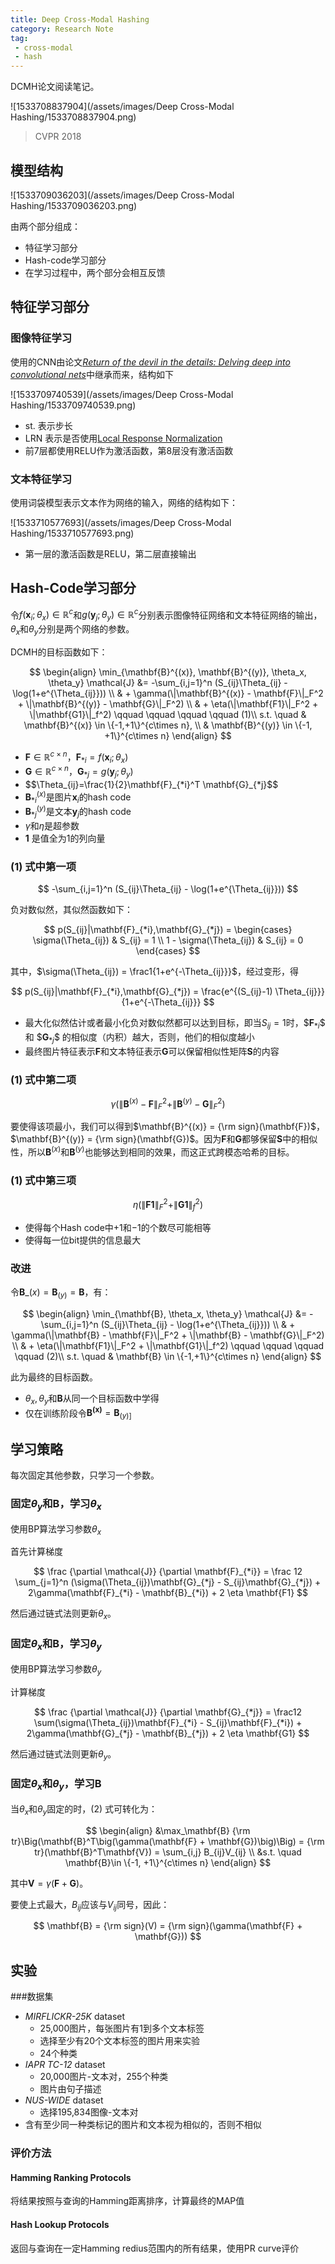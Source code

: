```yaml
---
title: Deep Cross-Modal Hashing
category: Research Note
tag: 
 - cross-modal
 - hash
---
```


DCMH论文阅读笔记。

![1533708837904](/assets/images/Deep Cross-Modal Hashing/1533708837904.png)

> CVPR 2018

## 模型结构

![1533709036203](/assets/images/Deep Cross-Modal Hashing/1533709036203.png)

由两个部分组成：

* 特征学习部分
* Hash-code学习部分
* 在学习过程中，两个部分会相互反馈

## 特征学习部分

### 图像特征学习

使用的CNN由论文[*Return of the devil in the details: Delving deep into convolutional nets*](http://arxiv.org/abs/1405.3531)中继承而来，结构如下

![1533709740539](/assets/images/Deep Cross-Modal Hashing/1533709740539.png)

* st. 表示步长
* LRN 表示是否使用[Local Response Normalization](https://dl.acm.org/citation.cfm?id=2999257)
* 前7层都使用RELU作为激活函数，第8层没有激活函数

### 文本特征学习

使用词袋模型表示文本作为网络的输入，网络的结构如下：

![1533710577693](/assets/images/Deep Cross-Modal Hashing/1533710577693.png)

* 第一层的激活函数是RELU，第二层直接输出

## Hash-Code学习部分

令$f(\mathbf{x}_i;\theta_x) \in \mathbb{R}^c$和$g(\mathbf{y}_j;\theta_y)\in \mathbb{R}^c$分别表示图像特征网络和文本特征网络的输出，$\theta_x$和$\theta_y$分别是两个网络的参数。

DCMH的目标函数如下：

$$
\begin{align}
\min_{\mathbf{B}^{(x)}, \mathbf{B}^{(y)}, \theta_x, \theta_y} \mathcal{J} &= -\sum_{i,j=1}^n (S_{ij}\Theta_{ij} - \log(1+e^{\Theta_{ij}})) \\
& + \gamma(\|\mathbf{B}^{(x)} - \mathbf{F}\|_F^2 + \|\mathbf{B}^{(y)} - \mathbf{G}\|_F^2) \\
& + \eta(\|\mathbf{F1}\|_F^2 + \|\mathbf{G1}\|_f^2) \qquad \qquad \qquad \qquad  (1)\\
s.t. \quad & \mathbf{B}^{(x)} \in \{-1,+1\}^{c\times n}, \\
& \mathbf{B}^{(y)} \in \{-1, +1\}^{c\times n}
\end{align}
$$

* $\mathbf{F} \in \mathbb{R}^{c\times n}$，$\mathbf{F}_{*i} = f(\mathbf{x}_i; \theta_x)$
* $\mathbf{G} \in \mathbb{R}^{c\times n}$，$\mathbf{G}_{*j} = g(\mathbf{y}_j; \theta_y)$
* \$$\Theta_{ij}=\frac{1}{2}\mathbf{F}_{*i}^T \mathbf{G}_{*j}$$
* $\mathbf{B}_{*i}^{(x)}$是图片$\mathbf{x}_i$的hash code
* $\mathbf{B}_{*j}^{(y)}$是文本$\mathbf{y}_j$的hash code
* $\gamma$和$\eta$是超参数
* $\mathbf{1}$ 是值全为1的列向量

### (1) 式中第一项

$$
-\sum_{i,j=1}^n (S_{ij}\Theta_{ij} - \log(1+e^{\Theta_{ij}}))
$$

负对数似然，其似然函数如下：

$$
p(S_{ij}|\mathbf{F}_{*i},\mathbf{G}_{*j}) = \begin{cases}
\sigma(\Theta_{ij}) & S_{ij} = 1 \\
1 - \sigma(\Theta_{ij}) & S_{ij} = 0
\end{cases}
$$

其中，$\sigma(\Theta_{ij}) = \frac1{1+e^{-\Theta_{ij}}}$，经过变形，得

$$
p(S_{ij}|\mathbf{F}_{*i},\mathbf{G}_{*j}) = \frac{e^{(S_{ij}-1) \Theta_{ij}}}{1+e^{-\Theta_{ij}}}
$$

* 最大化似然估计或者最小化负对数似然都可以达到目标，即当$S_{ij} = 1$时，\$$\mathbf{F}_{*i}$$ 和 \$$\mathbf{G}_{*j}$$ 的相似度（内积）越大，否则，他们的相似度越小
* 最终图片特征表示$\mathbf{F}$和文本特征表示$\mathbf{G}$可以保留相似性矩阵$\mathbf{S}$的内容

### (1) 式中第二项

$$
\gamma(\|\mathbf{B}^{(x)} - \mathbf{F}\|_F^2 + \|\mathbf{B}^{(y)} - \mathbf{G}\|_F^2)
$$

要使得该项最小，我们可以得到$\mathbf{B}^{(x)} = {\rm sign}(\mathbf{F})$，$\mathbf{B}^{(y)} = {\rm sign}(\mathbf{G})$。因为$\mathbf{F}$和$\mathbf{G}$都够保留$\mathbf{S}$中的相似性，所以$\mathbf{B}^{(x)}$和$\mathbf{B}^{(y)}$也能够达到相同的效果，而这正式跨模态哈希的目标。

### (1) 式中第三项

$$
\eta(\|\mathbf{F1}\|_F^2 + \|\mathbf{G1}\|_f^2)
$$

* 使得每个Hash code中$+1$和$-1$的个数尽可能相等
* 使得每一位bit提供的信息最大

### 改进

令$\mathbf{B}\_{(x)} = \mathbf{B}_{(y)} = \mathbf{B}$，有：

$$
\begin{align}
\min_{\mathbf{B}, \theta_x, \theta_y} \mathcal{J} &= -\sum_{i,j=1}^n (S_{ij}\Theta_{ij} - \log(1+e^{\Theta_{ij}})) \\
& + \gamma(\|\mathbf{B} - \mathbf{F}\|_F^2 + \|\mathbf{B} - \mathbf{G}\|_F^2) \\
& + \eta(\|\mathbf{F1}\|_F^2 + \|\mathbf{G1}\|_f^2) \qquad \qquad \qquad \qquad  (2)\\
s.t. \quad & \mathbf{B} \in \{-1,+1\}^{c\times n}
\end{align}
$$

此为最终的目标函数。

* $\theta_x,\theta_y$和$\mathbf{B}$从同一个目标函数中学得
* 仅在训练阶段令$\mathbf{B^{(x)}} = \mathbf{B}_{(y)]}$

## 学习策略

每次固定其他参数，只学习一个参数。

### 固定$\theta_y$和$\mathbf{B}$，学习$\theta_x$

使用BP算法学习参数$\theta_x$

首先计算梯度

$$
\frac {\partial \mathcal{J}} {\partial \mathbf{F}_{*i}} = \frac 12 \sum_{j=1}^n (\sigma(\Theta_{ij})\mathbf{G}_{*j} - S_{ij}\mathbf{G}_{*j}) + 2\gamma(\mathbf{F}_{*i} - \mathbf{B}_{*i}) + 2 \eta \mathbf{F1}
$$

然后通过链式法则更新$\theta_x$。

### 固定$\theta_x$和$\mathbf{B}$，学习$\theta_y$

使用BP算法学习参数$\theta_y$

计算梯度

$$
\frac {\partial \mathcal{J}} {\partial \mathbf{G}_{*j}} = \frac12 \sum(\sigma(\Theta_{ij})\mathbf{F}_{*i} - S_{ij}\mathbf{F}_{*i}) + 2\gamma(\mathbf{G}_{*j} - \mathbf{B}_{*j}) + 2 \eta \mathbf{G1}
$$

然后通过链式法则更新$\theta_y$。

### 固定$\theta_x$和$\theta_y$，学习$\mathbf{B}$

当$\theta_x$和$\theta_y$固定的时，(2) 式可转化为：

$$
\begin{align}
&\max_\mathbf{B} {\rm tr}\Big(\mathbf{B}^T\big(\gamma(\mathbf{F} + \mathbf{G})\big)\Big) = {\rm tr}(\mathbf{B}^T\mathbf{V}) = \sum_{i,j} B_{ij}V_{ij} \\
&s.t. \quad \mathbf{B}\in \{-1, +1\}^{c\times n}
\end{align}
$$

其中$\mathbf{V} = \gamma(\mathbf{F}+\mathbf{G})$。

要使上式最大，$B_{ij}$应该与$V_{ij}$同号，因此：

$$
\mathbf{B} = {\rm sign}(V) = {\rm sign}(\gamma(\mathbf{F} + \mathbf{G}))
$$

## 实验

###数据集

* *MIRFLICKR-25K* dataset
  * 25,000图片，每张图片有1到多个文本标签
  * 选择至少有20个文本标签的图片用来实验
  * 24个种类
* *IAPR TC-12* dataset
  * 20,000图片-文本对，255个种类
  * 图片由句子描述
* *NUS-WIDE* dataset
  * 选择195,834图像-文本对
* 含有至少同一种类标记的图片和文本视为相似的，否则不相似

### 评价方法

#### Hamming Ranking Protocols

将结果按照与查询的Hamming距离排序，计算最终的MAP值

#### Hash Lookup Protocols

返回与查询在一定Hamming redius范围内的所有结果，使用PR curve评价